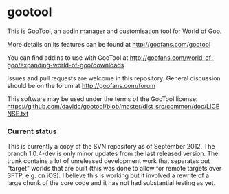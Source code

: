 # gootool
This is GooTool, an addin manager and customisation tool for World of Goo.

More details on its features can be found at http://goofans.com/gootool

You can find addins to use with GooTool at http://goofans.com/world-of-goo/expanding-world-of-goo/downloads

Issues and pull requests are welcome in this repository. General discussion should be on the forum at http://goofans.com/forum

This software may be used under the terms of the GooTool license: https://github.com/davidc/gootool/blob/master/dist_src/common/doc/LICENSE.txt

### Current status

This is currently a copy of the SVN repository as of September 2012. The branch 1.0.4-dev is only minor updates from the last released
version. The trunk contains a lot of unreleased development work that separates out "target" worlds that are built (this was done to
allow for remote targets over SFTP, e.g. on iOS). I believe this is working but it involved a rewrite of a large chunk of the core
code and it has not had substantial testing as yet.

